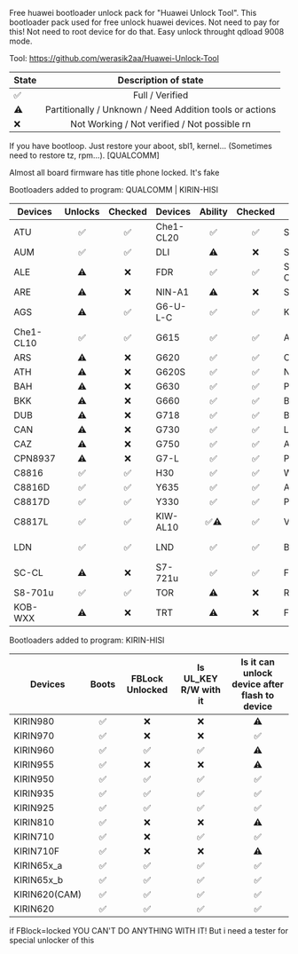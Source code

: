 Free huawei bootloader unlock pack for "Huawei Unlock Tool". This bootloader pack used for free unlock huawei devices. Not need to pay for this! Not need to root device for do that. Easy unlock throught qdload 9008 mode.

Tool: https://github.com/werasik2aa/Huawei-Unlock-Tool

| State       | Description of state |
| ----------- | :------------------: |
| ✅ | Full / Verified               |
| ⚠️ | Partitionally / Unknown / Need Addition tools or actions |
| ❌ | Not Working / Not verified / Not possible rn |

If you have bootloop. Just restore your aboot, sbl1, kernel... (Sometimes need to restore tz, rpm...). [QUALCOMM]

Almost all board firmware has title phone locked. It's fake

Bootloaders added to program: QUALCOMM | KIRIN-HISI

| Devices       | Unlocks | Checked | Devices    | Ability | Checked | Devices     | Unlocks | Checked | Devices     | Ability | Checked |
| ------------- | :-----: | :-----: | ---------- | :-----: | :-----: | ----------- | :-----: | :---:   | ----------- | :-----: | :----:  |
| ATU           |   ✅   |  ✅  | Che1-CL20     |   ✅   |  ✅  | SCL-L21        |   ❌   |  ✅  | FIG            |   ✅   |  ✅  |
| AUM           |   ✅   |  ✅  | DLI           |   ⚠️   |  ❌  | SCC-UXX        |   ❌   |  ✅  | PE             |   ✅   |  ✅  |
| ALE           |   ⚠️   |  ❌  | FDR           |   ✅   |  ✅  | SCL-CLXX       |   ⚠️   |  ❌  | PLK            |   ✅   |  ✅  |
| ARE           |   ⚠️   |  ❌  | NIN-A1        |   ⚠️   |  ❌  | SCL-L01        |   ❌   |  ✅  | GRA            |   ✅   |  ✅  |
| AGS           |   ⚠️   |  ✅  | G6-U-L-C      |   ✅   |  ✅  | KII-L21        |   ⚠️   |  ❌  | DUK            |   ⚠️   |  ✅  |
| Che1-CL10     |   ✅   |  ✅  | G615          |   ✅   |  ✅  | ALE_KIRIN      |   ✅   |  ✅  | FRD            |   ✅   |  ✅  |
| ARS           |   ⚠️   |  ❌  | G620          |   ✅   |  ✅  | CAM            |   ✅   |  ✅  | EVA            |   ✅   |  ✅  |
| ATH           |   ⚠️   |  ❌  | G620S         |   ✅   |  ✅  | NEM            |   ✅   |  ✅  | STF            |   ✅   |  ✅  |
| BAH           |   ⚠️   |  ❌  | G630          |   ✅   |  ✅  | PLK            |   ✅   |  ✅  | LON            |   ✅   |  ✅  |
| BKK           |   ⚠️   |  ❌  | G660          |   ✅   |  ✅  | BLN            |   ✅   |  ✅  | MHA            |   ✅   |  ✅  |
| DUB           |   ⚠️   |  ❌  | G718          |   ✅   |  ✅  | BND            |   ✅   |  ✅  | CMR            |   ✅   |  ✅  |
| CAN           |   ⚠️   |  ❌  | G730          |   ✅   |  ✅  | LLD            |   ✅   |  ✅  | HWI            |   ✅   |  ✅  |
| CAZ           |   ⚠️   |  ❌  | G750          |   ✅   |  ✅  | AGS2           |   ✅   |  ✅  | VTR            |   ✅   |  ✅  |
| CPN8937       |   ⚠️   |  ❌  | G7-L          |   ✅   |  ✅  | PIC            |   ✅   |  ✅  | SNE            |   ✅   |  ✅  |
| C8816         |   ✅   |  ✅  | H30           |   ✅   |  ✅  | WAS            |   ✅   |  ✅  | CLT            |   ❌   |  ✅  |
| C8816D        |   ✅   |  ✅  | Y635          |   ✅   |  ✅  | ANE            |   ✅   |  ✅  | MT2-L          |   ✅   |  ✅  |
| C8817D        |   ✅   |  ✅  | Y330          |   ✅   |  ✅  | PRA            |   ✅   |  ✅  | G760           |   ✅   |  ✅  |
| C8817L        |   ✅   |  ✅  | KIW-AL10      |   ✅⚠️|  ✅  | VNS            |   ✅   |  ✅  | T1-A21L        |   ⚠️   |  ❌  |
| LDN           |   ✅   |  ✅  | LND           |   ✅   |  ✅  | BAH2           |   ✅   |  ✅  | CPN-L09        |   ⚠️   |  ❌  |
| SC-CL         |   ⚠️   |  ❌  | S7-721u       |   ✅   |  ✅  | FLA            |   ✅   |  ✅  |
| S8-701u       |   ✅   |  ✅  | TOR           |   ⚠️   |  ❌  | RNE            |   ✅   |  ✅  |
| KOB-WXX       |   ⚠️   |  ❌  | TRT           |   ⚠️   |  ❌  | FIG            |   ✅   |  ✅  |

Bootloaders added to program: KIRIN-HISI

| Devices       | Boots     | FBLock Unlocked  | Is UL_KEY R/W with it | Is it can unlock device after flash to device |
| ------------- | :-------: | :--------------: | :-------------------:  | :-------------------: |
| KIRIN980      |    ✅    |         ❌       |           ❌          |          ⚠️          |
| KIRIN970      |    ✅    |         ❌       |           ❌          |          ✅          |
| KIRIN960      |    ✅    |         ✅       |           ✅          |          ⚠️          |
| KIRIN955      |    ✅    |         ❌       |           ❌          |          ⚠️          |
| KIRIN950      |    ✅    |         ✅       |           ✅          |          ✅          |
| KIRIN935      |    ✅    |         ✅       |           ✅          |          ✅          |
| KIRIN925      |    ✅    |         ✅       |           ✅          |          ✅          |
| KIRIN810      |    ✅    |         ❌       |           ❌          |          ⚠️          |
| KIRIN710      |    ✅    |         ❌       |           ✅          |          ✅          |
| KIRIN710F     |    ✅    |         ❌       |           ❌          |          ⚠️          |
| KIRIN65x_a    |    ✅    |         ✅       |           ✅          |          ✅          |
| KIRIN65x_b    |    ✅    |         ✅       |           ✅          |          ✅          |
| KIRIN620(CAM) |    ✅    |         ✅       |           ✅          |          ✅          |
| KIRIN620      |    ✅    |         ✅       |           ✅          |          ✅          |

if FBlock=locked YOU CAN'T DO ANYTHING WITH IT! But i need a tester for special unlocker of this
